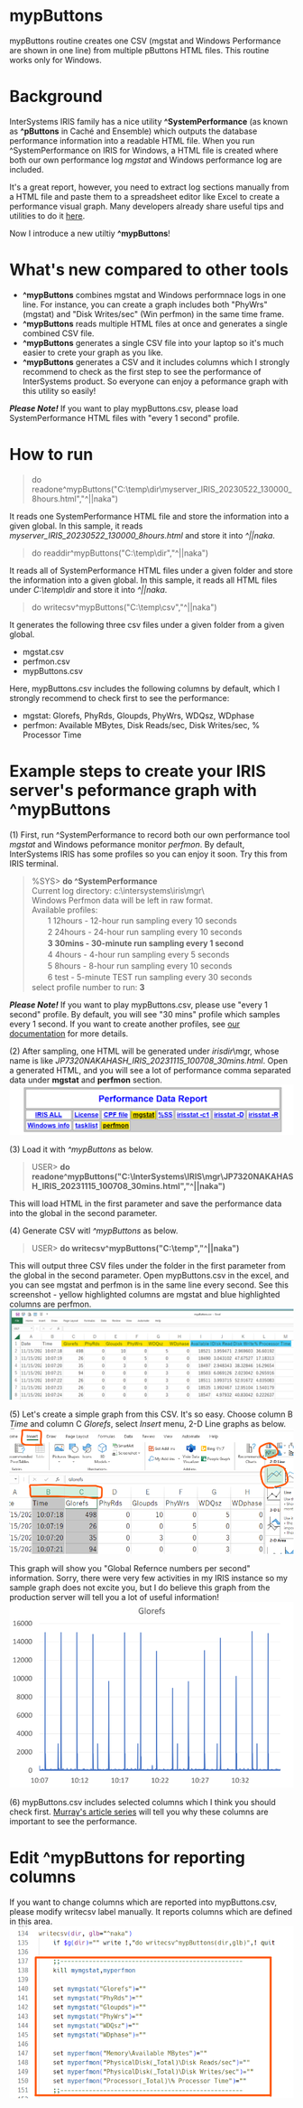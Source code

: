 # mypButtons
mypButtons routine creates one CSV (mgstat and Windows Performance are shown in one line) from multiple pButtons HTML files. This routine works only for Windows.

# Background
InterSystems IRIS family has a nice utility **^SystemPerformance** (as known as **^pButtons** in Caché and Ensemble) which outputs the database performance information into a readable HTML file. When you run ^SystemPerformance on IRIS for Windows, a HTML file is created where both our own performance log *mgstat* and Windows performance log are included.

It's a great report, however, you need to extract log sections manually from a HTML file and paste them to a spreadsheet editor like Excel to create a performance visual graph. Many developers already share useful tips and utilities to do it [here](https://community.intersystems.com/post/intersystems-data-platforms-capacity-planning-and-performance-series-index "InterSystems Data Platforms Capacity Planning and Performance Series Index").

Now I introduce a new utiltiy **^mypButtons**!

# What's new compared to other tools
* **^mypButtons** combines mgstat and Windows performnace logs in one line. For instance, you can create a graph includes both "PhyWrs" (mgstat) and "Disk Writes/sec" (Win perfmon) in the same time frame.
* **^mypButtons** reads multiple HTML files at once and generates a single combined CSV file.
* **^mypButtons** generates a single CSV file into your laptop so it's much easier to crete your graph as you like.
* **^mypButtons** generates a CSV and it includes columns which I strongly recommend to check as the first step to see the performance of InterSystems product. So everyone can enjoy a peformance graph with this utility so easily!

***Please Note!*** If you want to play mypButtons.csv, please load SystemPerformance HTML files with "every 1 second" profile.

# How to run
> do readone^mypButtons("C:\temp\dir\myserver_IRIS_20230522_130000_8hours.html","^||naka")

It reads one SystemPerformance HTML file and store the information into a given global. In this sample, it reads *myserver_IRIS_20230522_130000_8hours.html* and store it into *^||naka*.

> do readdir^mypButtons("C:\temp\dir\","^||naka")

It reads all of SystemPerformance HTML files under a given folder and store the information into a given global. In this sample, it reads all HTML files under *C:\temp\dir* and store it into *^||naka*.

> do writecsv^mypButtons("C:\temp\csv\","^||naka")

It generates the following three csv files under a given folder from a given global. 
* mgstat.csv
* perfmon.csv
* mypButtons.csv

Here, mypButtons.csv includes the following columns by default, which I strongly recommend to check first to see the performance:
* mgstat:  Glorefs, PhyRds, Gloupds, PhyWrs, WDQsz, WDphase
* perfmon: Available MBytes, Disk Reads/sec, Disk Writes/sec, % Processor Time

# Example steps to create your IRIS server's peformance graph with ^mypButtons
(1) First, run ^SystemPerformance to record both our own performance tool *mgstat* and Windows peformance monitor *perfmon*. By default, InterSystems IRIS has some profiles so you can enjoy it soon. Try this from IRIS terminal.
> %SYS> **do ^SystemPerformance**  
Current log directory: c:\intersystems\iris\mgr\  
Windows Perfmon data will be left in raw format.  
Available profiles:  
　　1 12hours - 12-hour run sampling every 10 seconds   
　　2 24hours - 24-hour run sampling every 10 seconds   
　　**3 30mins  - 30-minute run sampling every 1 second**   
　　4 4hours  - 4-hour run sampling every 5 seconds   
　　5 8hours  - 8-hour run sampling every 10 seconds   
　　6 test    - 5-minute TEST run sampling every 30 seconds  
select profile number to run: **3**

***Please Note!*** If you want to play mypButtons.csv, please use "every 1 second" profile. By default, you will see "30 mins" profile which samples every 1 second. If you want to create another profiles, see [our documentation](https://docs.intersystems.com/irislatest/csp/docbook/Doc.View.cls?KEY=GCM_systemperf "Monitoring Performance Using ^SystemPerformance") for more details.  

(2) After sampling, one HTML will be generated under *irisdir*\mgr, whose name is like *JP7320NAKAHASH_IRIS_20231115_100708_30mins.html*. Open a generated HTML, and you will see a lot of performance comma separated data under **mgstat** and **perfmon** section.
![SystemPerformance HTML header](images/SystemPerformanceHTMLheader.png)

(3) Load it with *^mypButtons* as below.
> USER> **do readone^mypButtons("C:\InterSystems\IRIS\mgr\JP7320NAKAHASH_IRIS_20231115_100708_30mins.html","^||naka")**

This will load HTML in the first parameter and save the performance data into the global in the second parameter.

(4) Generate CSV witl *^mypButtons* as below.
> USER> **do writecsv^mypButtons("C:\temp\","^||naka")**

This will output three CSV files under the folder in the first parameter from the global in the second parameter. Open mypButtons.csv in the excel, and you can see mgstat and perfmon is in the same line every second. See this screenshot - yellow highlighted columns are mgstat and blue highlighted columns are perfmon.
![mypButtons CSV header](images/mypButtonsCSVheader.png)

(5) Let's create a simple graph from this CSV. It's so easy. Choose column B *Time* and column C *Glorefs*, select *Insert* menu, 2-D Line graphs as below.
![Glorefs 2D-line](images/glorefs2Dline.png)

This graph will show you "Global Refernce numbers per second" information. Sorry, there were very few activities in my IRIS instance so my sample graph does not excite you, but I do believe this graph from the production server will tell you a lot of useful information!
![Global Refernces](images/GlorefsSample800.png)

(6) mypButtons.csv includes selected columns which I think you should check first. [Murray's article series](https://community.intersystems.com/post/intersystems-data-platforms-capacity-planning-and-performance-series-index) will tell you why these columns are important to see the performance.

# Edit **^mypButtons** for reporting columns
If you want to change columns which are reported into mypButtons.csv, please modify writecsv label manually. It reports columns which are defined in this area.
![writecsv label](images/writecsv.png)

